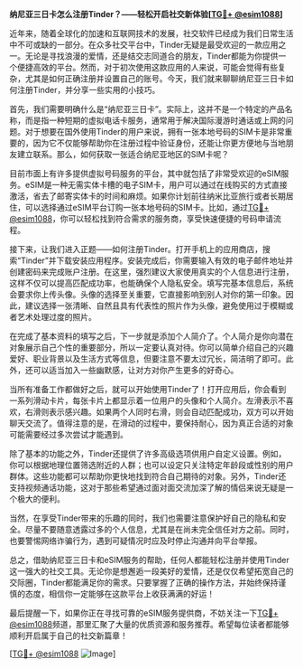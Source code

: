 **纳尼亚三日卡怎么注册Tinder？——轻松开启社交新体验[[TG💪+ @esim1088](https://t.me/s/esim1088)]**

近年来，随着全球化的加速和互联网技术的发展，社交软件已经成为我们日常生活中不可或缺的一部分。在众多社交平台中，Tinder无疑是最受欢迎的一款应用之一。无论是寻找浪漫的爱情，还是结交志同道合的朋友，Tinder都能为你提供一个便捷高效的平台。然而，对于初次使用这款应用的人来说，可能会觉得有些复杂，尤其是如何正确注册并设置自己的账号。今天，我们就来聊聊纳尼亚三日卡如何注册Tinder，并分享一些实用的小技巧。

首先，我们需要明确什么是“纳尼亚三日卡”。实际上，这并不是一个特定的产品名称，而是指一种短期的虚拟电话卡服务，通常用于解决国际漫游时通话或上网的问题。对于想要在国外使用Tinder的用户来说，拥有一张本地号码的SIM卡是非常重要的，因为它不仅能够帮助你在注册过程中验证身份，还能让你更方便地与当地朋友建立联系。那么，如何获取一张适合纳尼亚地区的SIM卡呢？

目前市面上有许多提供虚拟号码服务的平台，其中就包括了非常受欢迎的eSIM服务。eSIM是一种无需实体卡槽的电子SIM卡，用户可以通过在线购买的方式直接激活，省去了邮寄实体卡的时间和麻烦。如果你计划前往纳米比亚旅行或者长期居住，可以选择通过eSIM平台订购一张本地号码的SIM卡。比如，通过[TG💪+ @esim1088](https://t.me/s/esim1088)，你可以轻松找到符合需求的服务商，享受快速便捷的号码申请流程。

接下来，让我们进入正题——如何注册Tinder。打开手机上的应用商店，搜索“Tinder”并下载安装应用程序。安装完成后，你需要输入有效的电子邮件地址并创建密码来完成账户注册。在这里，强烈建议大家使用真实的个人信息进行注册，这样不仅可以提高匹配成功率，也能确保个人隐私安全。填写完基本信息后，系统会要求你上传头像。头像的选择至关重要，它直接影响到别人对你的第一印象。因此，建议选择一张清晰、自然且具有代表性的照片作为头像，避免使用过于模糊或者艺术处理过度的照片。

在完成了基本资料的填写之后，下一步就是添加个人简介了。个人简介是你向潜在对象展示自己个性的重要部分，所以一定要认真对待。你可以简单介绍自己的兴趣爱好、职业背景以及生活方式等信息，但要注意不要太过冗长，简洁明了即可。此外，还可以适当加入一些幽默感，让对方对你产生更多的好奇心。

当所有准备工作都做好之后，就可以开始使用Tinder了！打开应用后，你会看到一系列滑动卡片，每张卡片上都显示着一位用户的头像和个人简介。左滑表示不喜欢，右滑则表示感兴趣。如果两个人同时右滑，则会自动匹配成功，双方可以开始聊天交流了。值得注意的是，在滑动的过程中，要保持耐心，因为真正合适的对象可能需要经过多次尝试才能遇到。

除了基本的功能之外，Tinder还提供了许多高级选项供用户自定义设置。例如，你可以根据地理位置筛选附近的人群；也可以设定只关注特定年龄段或性别的用户群体。这些功能都可以帮助你更快地找到符合自己期待的对象。另外，Tinder还支持视频通话功能，这对于那些希望通过面对面交流加深了解的情侣来说无疑是一个极大的便利。

当然，在享受Tinder带来的乐趣的同时，我们也需要注意保护好自己的隐私和安全。尽量不要随意透露过多的个人信息，尤其是在尚未完全信任对方之前。同时，也要警惕网络诈骗行为，遇到可疑情况时应及时停止沟通并向平台举报。

总之，借助纳尼亚三日卡和eSIM服务的帮助，任何人都能轻松注册并使用Tinder这一强大的社交工具。无论你是想邂逅一段美好的爱情，还是仅仅希望拓宽自己的交际圈，Tinder都能满足你的需求。只要掌握了正确的操作方法，并始终保持谨慎的态度，相信你一定能够在这款平台上收获满满的好运！

最后提醒一下，如果你正在寻找可靠的eSIM服务提供商，不妨关注一下[TG💪+ @esim1088](https://t.me/s/esim1088)频道，那里汇聚了大量的优质资源和服务推荐。希望每位读者都能够顺利开启属于自己的社交新篇章！

[[TG💪+ @esim1088](https://t.me/s/esim1088) ![Image](https://i.postimg.cc/4NQfJmqS/Snipaste-2025-05-13-00-14-12.png)]